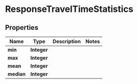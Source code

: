 

# ResponseTravelTimeStatistics

## Properties

Name | Type | Description | Notes
------------ | ------------- | ------------- | -------------
**min** | **Integer** |  | 
**max** | **Integer** |  | 
**mean** | **Integer** |  | 
**median** | **Integer** |  | 



